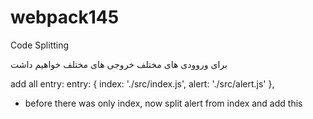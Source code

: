 # webpack145

Code Splitting 

برای وروودی های مختلف خروجی های مختلف خواهیم داشت 

add all entry:
  entry: {
        index: './src/index.js',
        alert: './src/alert.js'
    },

* before there was only index, now split alert from index and add this












